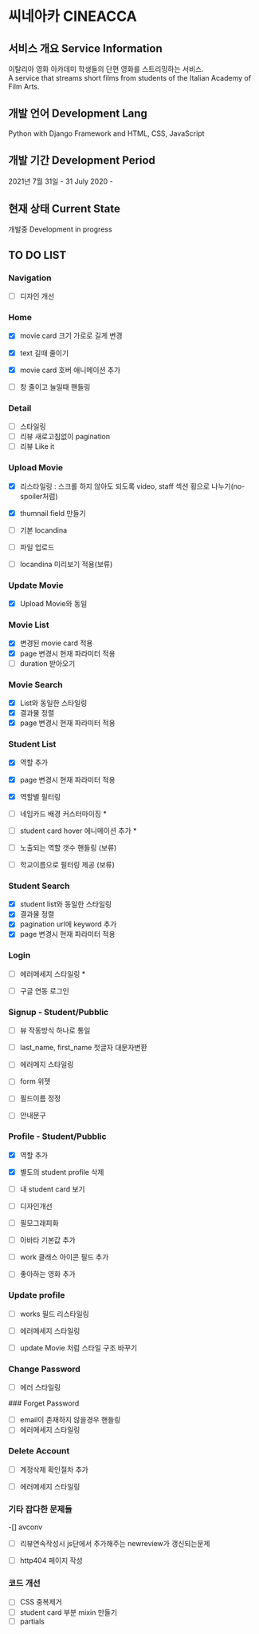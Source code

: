# 씨네아카 CINEACCA 


## 서비스 개요 Service Information

이탈리아 영화 아카데미 학생들의 단편 영화를 스트리밍하는 서비스.  
A service that streams short films from students of the Italian Academy of Film Arts.

## 개발 언어 Development Lang

Python with Django Framework and HTML, CSS, JavaScript

## 개발 기간 Development Period

2021년 7월 31일 - 
31 July 2020 -


## 현재 상태 Current State

개발중
Development in progress


## TO DO LIST 

### Navigation

- [ ] 디자인 개선
  
### Home

- [x] movie card 크기 가로로 길게 변경
- [x] text 길때 줄이기
- [x] movie card 호버 애니메이션 추가
- [ ] 창 줄이고 늘일때 핸들링


### Detail
  
- [ ] 스타일링
- [ ] 리뷰 새로고침없이 pagination
- [ ] 리뷰 Like it

### Upload Movie
  
- [x] 리스타일링 : 스크롤 하지 않아도 되도록 video, staff 섹션 횡으로 나누기(no-spoiler처럼)
- [x] thumnail field 만들기
- [ ] 기본 locandina
- [ ] 파일 업로드

- [ ] locandina 미리보기 적용(보류)
  
### Update Movie

- [x] Upload Movie와 동일


### Movie List

- [x] 변경된 movie card 적용
- [x] page 변경시 현재 파라미터 적용
- [ ] duration 받아오기

### Movie Search

- [x] List와 동일한 스타일링
- [x] 결과물 정렬
- [x] page 변경시 현재 파라미터 적용

### Student List

- [x] 역할 추가 
- [x] page 변경시 현재 파라미터 적용
- [x] 역할별 필터링
- [ ] 네임카드 배경 커스터마이징 *
- [ ] student card hover 에니메이션 추가 *
  
- [ ] 노출되는 역할 갯수 핸들링 (보류)
- [ ] 학교이름으로 필터링 제공 (보류)


### Student Search
- [x] student list와 동일한 스타일링
- [x] 결과물 정렬
- [x] pagination url에 keyword 추가
- [x] page 변경시 현재 파라미터 적용

### Login

- [ ] 에러메세지 스타일링 *
- [ ] 구글 연동 로그인


### Signup - Student/Pubblic

- [ ] 뷰 작동방식 하나로 통일
- [ ] last_name, first_name 첫글자 대문자변환
- [ ] 에러메지 스타일링
- [ ] form 위젯
- [ ] 필드이름 정정
- [ ] 안내문구


### Profile - Student/Pubblic

- [x] 역할 추가
- [x] 별도의 student profile 삭제
- [ ] 내 student card 보기
- [ ] 디자인개선
- [ ] 필모그래피화
- [ ] 아바타 기본값 추가
- [ ] work 클래스 아이콘 필드 추가
- [ ] 좋아하는 영화 추가



### Update profile

- [ ] works 필드 리스타일링
- [ ] 에러메세지 스타일링
- [ ] update Movie 처럼 스타일 구조 바꾸기
  

### Change Password

- [ ] 에러 스타일링

### Forget Password

- [ ] email이 존재하지 않을경우 핸들링
- [ ] 에러메세지 스타일링

###  Delete Account

- [ ] 계정삭제 확인절차 추가
- [ ] 에러메세지 스타일링




### 기타 잡다한 문제들

-[] avconv

- [ ] 리뷰연속작성시 js단에서 추가해주는 newreview가 갱신되는문제
- [ ] http404 페이지 작성


### 코드 개선

- [ ] CSS 중복제거
- [ ] student card 부분 mixin 만들기
- [ ] partials